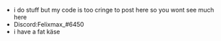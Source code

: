 - i do stuff but my code is too cringe to post here so you wont see much here
- Discord:Felixmax_#6450
- i have a fat käse

